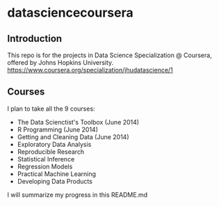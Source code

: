 datasciencecoursera
===================

## Introduction
This repo is for the projects in Data Science Specialization @ Coursera, offered by Johns Hopkins University.
https://www.coursera.org/specialization/jhudatascience/1

## Courses
I plan to take all the 9 courses:
* The Data Scienctist's Toolbox (June 2014)
* R Programming (June 2014)
* Getting and Cleaning Data (June 2014)
* Exploratory Data Analysis
* Reproducible Research
* Statistical Inference
* Regression Models
* Practical Machine Learning
* Developing Data Products

I will summarize my progress in this README.md
